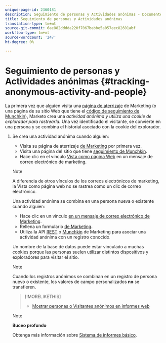 ```yaml
---
unique-page-id: 2360181
description: Seguimiento de personas y Actividades anónimas - Documentos de marketing - Documentación del producto
title: Seguimiento de personas y Actividades anónimas
translation-type: tm+mt
source-git-commit: 6ae882dddda220f7067babbe5a057eec82601abf
workflow-type: tm+mt
source-wordcount: '247'
ht-degree: 0%

---
```



# Seguimiento de personas y Actividades anónimas {#tracking-anonymous-activity-and-people}

La primera vez que alguien visita una [página de aterrizaje](../../../../product-docs/demand-generation/landing-pages/free-form-landing-pages/create-a-free-form-landing-page.md) de Marketing (o una página de su sitio Web que tiene el [código de seguimiento de Munchkin](../../../../product-docs/administration/additional-integrations/add-munchkin-tracking-code-to-your-website.md)), Marketo crea una *actividad anónima* *y utiliza una cookie de explorador para rastrearla.* Una vez identificado el visitante, se convierte en una persona y se combina el historial asociado con la cookie del explorador.

1. Se crea una actividad anónima cuando alguien:

   * Visita su página de aterrizaje [de Marketing](../../../../product-docs/demand-generation/landing-pages/free-form-landing-pages/create-a-free-form-landing-page.md) por primera vez.
   * Visita una página del sitio que tiene [seguimiento de Munchkin](../../../../product-docs/administration/additional-integrations/add-munchkin-tracking-code-to-your-website.md).
   * Hace clic en el vínculo [Vista como página Web](../../../../product-docs/email-marketing/general/functions-in-the-editor/add-a-view-as-web-page-link-to-an-email.md) en un mensaje de correo electrónico de marketing.

   >[!NOTE]
   >
   >A diferencia de otros vínculos de los correos electrónicos de marketing, la Vista como página web no se rastrea como un clic de correo electrónico.

   Una actividad anónima se combina en una persona nueva o existente cuando alguien:

   * Hace clic en un vínculo [en un mensaje de correo electrónico de Marketing](../../../../product-docs/email-marketing/general/using-tokens/add-tokens-to-an-email-link.md).
   * Rellena un formulario [de Marketing](https://docs.marketo.com/display/docs/forms).
   * Utiliza la API [REST](https://developers.marketo.com/rest-api/lead-database/leads/) o [Munchkin](https://developers.marketo.com/documentation/websites/lead-tracking-munchkin-js/) de Marketing para asociar una actividad anónima con un registro conocido.

   Un nombre de la base de datos puede estar vinculado a muchas cookies porque las personas suelen utilizar distintos dispositivos y exploradores para visitar el sitio.

   >[!NOTE]
   >
   >Cuando los registros anónimos se combinan en un registro de persona nuevo o existente, los valores de campo personalizados **no** se transfieren.

   >[!MORELIKETHIS]
   >
   >
   >    
   >    
   >    * [Mostrar personas o Visitantes anónimos en informes web](display-people-or-anonymous-visitors-in-web-reports.md)


   >[!NOTE]
   >
   >**Buceo profundo**
   >
   >
   >Obtenga más información sobre [Sistema de informes básico](https://docs.marketo.com/display/docs/basic+reporting).


